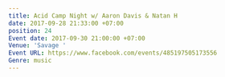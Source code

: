 ```yaml
---
title: Acid Camp Night w/ Aaron Davis & Natan H
date: 2017-09-28 21:33:00 +07:00
position: 24
Event date: 2017-09-30 21:00:00 +07:00
Venue: 'Savage '
Event URL: https://www.facebook.com/events/485197505173556
Genre: music
---
```


